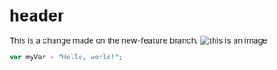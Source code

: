# header
This is a change made on the new-feature branch.
![this is an image](https://unsplash.com/photos/a-single-flower-in-a-glass-vase-on-a-table-AObYtLK1COc)
```javascript
var myVar = "Hello, world!";
```
